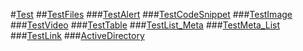 #[Test]()
##[TestFiles]()
###[TestAlert](TestAlert.md)
###[TestCodeSnippet](TestCodeSnippet.md)
###[TestImage](TestImage.md)
###[TestVideo](TestVideo.md)
###[TestTable](TestTable.md)
###[TestList_Meta](TestList_Meta.md)
###[TestMeta_List](TestMeta_List.md)
###[TestLink](TestLink.md)
###[ActiveDirectory](Microsoft.IdentityModel.Clients.ActiveDirectory.yml)
